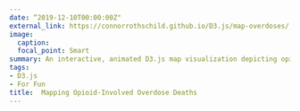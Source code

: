 ```yaml
---
date: “2019-12-10T00:00:00Z"
external_link: https://connorrothschild.github.io/D3.js/map-overdoses/
image:
  caption: 
  focal_point: Smart
summary: An interactive, animated D3.js map visualization depicting opioid-involved overdose deaths in the US, from 1999 to 2017
tags:
- D3.js
- For Fun
title:  Mapping Opioid-Involved Overdose Deaths
---
```

